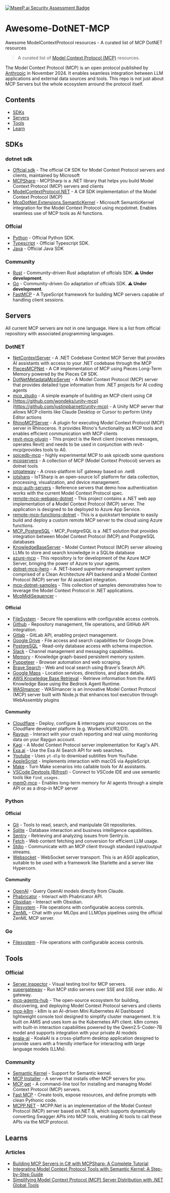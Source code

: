 [![MseeP.ai Security Assessment Badge](https://mseep.net/pr/scisharp-awesome-dotnet-mcp-badge.png)](https://mseep.ai/app/scisharp-awesome-dotnet-mcp)

# Awesome-DotNET-MCP
 Awesome ModelContextProtocol resources - A curated list of MCP DotNET resources

> A curated list of [Model Context Protocol (MCP)](https://modelcontextprotocol.io/) resources.

The Model Context Protocol (MCP) is an open protocol published by [Anthropic](https://www.anthropic.com/) in November 2024. It enables seamless integration between LLM applications and external data sources and tools. This repo is not just about MCP Servers but the whole ecosystem arround the protocol itself.


## Contents

- [SDKs](#sdks)
- [Servers](#servers)
- [Tools](#tools)
- [Learn](#learns)

## SDKs

### dotnet sdk
- [Offcial sdk](https://github.com/modelcontextprotocol/csharp-sdk) - The official C# SDK for Model Context Protocol servers and clients, maintained by Microsoft
- [MCPSharp](https://github.com/afrise/MCPSharp) - MCPSharp is a .NET library that helps you build Model Context Protocol (MCP) servers and clients
- [ModelContextProtocol.NET](https://github.com/salty-flower/ModelContextProtocol.NET) - A C# SDK implementation of the Model Context Protocol (MCP)
- [McpDotNet.Extensions.SemanticKernel](https://github.com/StefH/McpDotNet.Extensions.SemanticKernel) - Microsoft SemanticKernel integration for the Model Context Protocol using mcpdotnet. Enables seamless use of MCP tools as AI functions.

### Offcial
- [Python](https://github.com/modelcontextprotocol/python-sdk) - Official Python SDK.
- [Typescript](https://github.com/modelcontextprotocol/typescript-sdk) - Official Typescript SDK.
- [Java](https://github.com/modelcontextprotocol/java-sdk) - Official Java SDK

### Community
- [Rust](https://github.com/jeanlucthumm/modelcontextprotocol-rust-sdk) - Community-driven Rust adaptation of offcials SDK. **:warning: Under development**.
- [Go](https://github.com/mark3labs/mcp-go) - Community-driven Go adaptation of offcials SDK. **:warning: Under development**.
- [FastMCP](https://github.com/punkpeye/fastmcp) - A TypeScript framework for building MCP servers capable of handling client sessions.

## Servers

All current MCP servers are not in one language. Here is a list from official repository with associated programming languages.

### DotNET 
- [NetContextServer](https://github.com/willibrandon/NetContextServer) - A .NET Codebase Context MCP Server that provides AI assistants with access to your .NET codebase through the MCP
- [PiecesMCPNet](https://github.com/jimbobbennett/PiecesMCPNet) - A C# implementation of MCP  using Pieces Long-Term Memory powered by the Pieces C# SDK.
- [DotNetMetadataMcpServer](https://github.com/V0v1kkk/DotNetMetadataMcpServer) - A Model Context Protocol (MCP) server that provides detailed type information from .NET projects for AI coding agents
- [mcp_studio](https://github.com/Ming-jiayou/mcp_demo) - A simple example of building an MCP client using C#
- [https://github.com/wondeks/unity-mcp](https://github.com/justinpbarnett/unity-mcp) - A Unity MCP server that allows MCP clients like Claude Desktop or Cursor to perform Unity Editor actions
- [RhinoMCPServer](https://github.com/4kk11/RhinoMCPServer) - A plugin for executing Model Context Protocol (MCP) server in Rhinoceros. It provides Rhino's functionality as MCP tools and enables efficient communication with MCP clients
- [revit-mcp-plugin](https://github.com/revit-mcp/revit-mcp-plugin) - This project is the Revit client (receives messages, operates Revit) and needs to be used in conjunction with revit-mcp(provides tools to AI).
- [spicedb-mcp](https://github.com/DGuhr/spicedb-mcp) - highly experimental MCP to ask spicedb some questions
- [mcpservers](https://github.com/StefH/mcpservers) - A collection of MCP (Model Context Protocol) servers as dotnet tools
- [iotgateway](https://github.com/iioter/iotgateway) - A cross-platform IoT gateway based on .net8
- [iotsharp](https://github.com/IoTSharp/IoTSharp) - IoTSharp is an open-source IoT platform for data collection, processing, visualization, and device management.
- [mcp-auth-servers](https://github.com/Azure-Samples/mcp-auth-servers) - Reference servers that demo how authentication works with the current Model Context Protocol spec.
- [remote-mcp-webapp-dotnet](https://github.com/Azure-Samples/remote-mcp-webapp-dotnet) - This project contains a .NET web app implementation of a Model Context Protocol (MCP) server. The application is designed to be deployed to Azure App Service.
- [remote-mcp-functions-dotnet](https://github.com/Azure-Samples/remote-mcp-functions-dotnet) - This is a quickstart template to easily build and deploy a custom remote MCP server to the cloud using Azure functions.
- [MCP_PostgreSQL](https://github.com/NghiaBHT/MCP_PostgreSQL) - MCP_PostgreSQL is a .NET solution that provides integration between Model Context Protocol (MCP) and PostgreSQL databases
- [KnowledgeBaseServer](https://github.com/mbcrawfo/KnowledgeBaseServer) - Model Context Protocol (MCP) server allowing LLMs to store and search knowledge in a SQLite database
- [azure-mcp](https://github.com/Azure/azure-mcp) - This repository is for development of the Azure MCP Server, bringing the power of Azure to your agents.
- [dotnet-mcp-hero](https://github.com/danielmackay/dotnet-mcp-hero) - A .NET-based superhero management system comprised of a Clean Architecture API backend and a Model Context Protocol (MCP) server for AI assistant integration.
- [mcp-dotnet-samples](https://github.com/microsoft/mcp-dotnet-samples) - This collection of samples demonstrates how to leverage the Model Context Protocol in .NET applications.
- [McpMidiSequencer](https://github.com/bradygaster/McpMidiSequencer) - 


#### Official
- [FileSystem](https://github.com/modelcontextprotocol/servers/tree/main/src/filesystem) - Secure file operations with configurable access controls.
- [Github](https://github.com/modelcontextprotocol/servers/tree/main/src/github) - Repository management, file operations, and GitHub API integration.
- [Gitlab](https://github.com/modelcontextprotocol/servers/tree/main/src/gitlab) - GitLab API, enabling project management.
- [Google Drive](https://github.com/modelcontextprotocol/servers/tree/main/src/gdrive) - File access and search capabilities for Google Drive.
- [PostgreSQL](https://github.com/modelcontextprotocol/servers/tree/main/src/postgres) - Read-only database access with schema inspection.
- [Slack](https://github.com/modelcontextprotocol/servers/tree/main/src/slack) - Channel management and messaging capabilities.
- [Memory](https://github.com/modelcontextprotocol/servers/tree/main/src/memory) - Knowledge graph-based persistent memory system.
- [Puppeteer](https://github.com/modelcontextprotocol/servers/tree/main/src/puppeteer) - Browser automation and web scraping.
- [Brave Search](https://github.com/modelcontextprotocol/servers/tree/main/src/brave-search) - Web and local search using Brave's Search API.
- [Google Maps](https://github.com/modelcontextprotocol/servers/tree/main/src/google-maps) - Location services, directions, and place details.
- [AWS Knowledge Base Retrieval](https://github.com/modelcontextprotocol/servers/tree/main/src/aws-kb-retrieval-server) - Retrieve information from the AWS Knowledge Base using the Bedrock Agent Runtime.
- [WASImancer](https://github.com/sea-monkeys/WASImancer) - WASImancer is an innovative Model Context Protocol (MCP) server built with Node.js that enhances tool execution through WebAssembly plugins

#### Community
- [Cloudflare](https://github.com/cloudflare/mcp-server-cloudflare) - Deploy, configure & interrogate your resources on the Cloudflare developer platform (e.g. Workers/KV/R2/D1).
- [Raygun](https://github.com/MindscapeHQ/mcp-server-raygun) - Interact with your crash reporting and real using monitoring data on your Raygun account.
- [Kagi](https://github.com/ac3xx/mcp-servers-kagi) - A Model Context Protocol server implementation for Kagi's API.
- [Exa.ai](https://github.com/theishangoswami/exa-mcp-server) - Use the Exa AI Search API for web searches.
- [Youtube](https://github.com/anaisbetts/mcp-youtube) - Uses `yt-dlp` to download subtitles from YouTube.
- [AppleScript](https://github.com/joshrutkowski/applescript-mcp) - Implements interaction with macOS via AppleScript.
- [Make](https://github.com/integromat/make-mcp-server) - Turn Make scenarios into callable tools for AI assistants.
- [VSCode Devtools (Bifrost)](https://github.com/biegehydra/BifrostMCP) - Connect to VSCode IDE and use semantic tools like `find_usages`.
- [mem0-mcp](https://github.com/pinkpixel-dev/mem0-mcp) - Enables long-term memory for AI agents through a simple API or as a drop-in MCP server
### Python

#### Official
- [Git](https://github.com/modelcontextprotocol/servers/tree/main/src/git) - Tools to read, search, and manipulate Git repositories.
- [Sqlite](https://github.com/modelcontextprotocol/servers/tree/main/src/sqlite) - Database interaction and business intelligence capabilities.
- [Sentry](https://github.com/modelcontextprotocol/servers/tree/main/src/sentry) - Retrieving and analyzing issues from Sentry.io.
- [Fetch](https://github.com/modelcontextprotocol/servers/tree/main/src/fetch) - Web content fetching and conversion for efficient LLM usage.
- [Stdio](https://github.com/modelcontextprotocol/python-sdk/blob/main/src/mcp/server/stdio.py) - Communicate with an MCP client through standard input/output streams.
- [Websocket](https://github.com/modelcontextprotocol/python-sdk/blob/main/src/mcp/server/websocket.py) - WebSocket server transport. This is an ASGI application, suitable to be used with a framework like Starlette and a server like Hypercorn.

#### Community
- [OpenAI](https://github.com/pierrebrunelle/mcp-server-openai) - Query OpenAI models directly from Claude.
- [Phabricator](https://github.com/baba786/phabricator-mcp-server) - Interact with Phabricator API.
- [Obsidian](https://github.com/MarkusPfundstein/mcp-obsidian) - Interact with Obsidian.
- [Filesystem](https://github.com/philgei/mcp_server_filesystem) - File operations with configurable access controls.
- [ZenML](https://github.com/zenml-io/mcp-zenml) - Chat with your MLOps and LLMOps pipelines using the official ZenML MCP server.

### Go
- [Filesystem](https://github.com/mark3labs/mcp-filesystem-server) - File operations with configurable access controls.

## Tools

### Official
- [Server inspector](https://github.com/modelcontextprotocol/inspector) - Visual testing tool for MCP servers.
- [supergateway](https://github.com/supercorp-ai/supergateway) - Run MCP stdio servers over SSE and SSE over stdio. AI gateway.
- [mcp-agents-hub](https://github.com/mcp-agents-ai/mcp-agents-hub) - The open-source ecosystem for building, discovering, and deploying Model Context Protocol servers and clients
- [mcp-k8m](https://github.com/weibaohui/k8m) - k8m is an AI-driven Mini Kubernetes AI Dashboard lightweight console tool designed to simplify cluster management. It is built on AMIS and uses kom as the Kubernetes API client. k8m comes with built-in interaction capabilities powered by the Qwen2.5-Coder-7B model and supports integration with your private AI models
- [koala-ai](https://token-ai.cn/koala-ai) - KoalaAI is a cross-platform desktop application designed to provide users with a friendly interface for interacting with large language models (LLMs).

### Community
- [Semantic Kernel](https://github.com/microsoft/semantic-kernel/tree/main/dotnet/samples/Demos/ModelContextProtocol) - Support for Semantic kernel.
- [MCP Installer](https://github.com/anaisbetts/mcp-installer) - A server that installs other MCP servers for you.
- [MCP get](https://github.com/michaellatman/mcp-get) - A command-line tool for installing and managing Model Context Protocol (MCP) servers.
- [Fast MCP](https://github.com/jlowin/fastmcp) - Create tools, expose resources, and define prompts with clean Pythonic code.
- [MCPP.NET](https://github.com/xuzeyu91/MCPP.Net) - MCPP.Net is an implementation of the Model Context Protocol (MCP) server based on.NET 8, which supports dynamically converting Swagger APIs into MCP tools, enabling AI tools to call these APIs via the MCP protocol.

## Learns

### Articles
- [Building MCP Servers in C# with MCPSharp: A Complete Tutorial](https://medium.com/@afrise/building-ai-powered-tools-in-c-with-mcpsharp-a-complete-tutorial-0daadc63cfbc)
- [Integrating Model Context Protocol Tools with Semantic Kernel: A Step-by-Step Guide](https://devblogs.microsoft.com/semantic-kernel/integrating-model-context-protocol-tools-with-semantic-kernel-a-step-by-step-guide/)
- [Simplifying Model Context Protocol (MCP) Server Distribution with .NET Global Tools](https://nikiforovall.github.io/dotnet/2025/04/02/mcp-template-getting-started.html)
